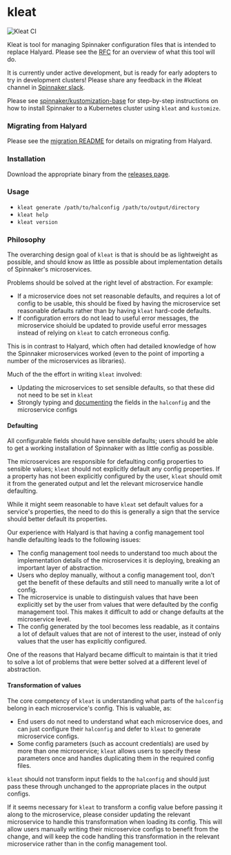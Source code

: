 # kleat

![Kleat CI](https://github.com/spinnaker/kleat/workflows/Kleat%20CI/badge.svg)

Kleat is tool for managing Spinnaker configuration files that is intended to
replace Halyard. Please see the
[RFC](https://github.com/spinnaker/governance/blob/master/rfc/halyard-lite.md)
for an overview of what this tool will do.

It is currently under active development, but is ready for early adopters to try
in development clusters! Please share any feedback in the #kleat channel in
[Spinnaker slack](join.spinnaker.io).

Please see
[spinnaker/kustomization-base](https://github.com/spinnaker/kustomization-base)
for step-by-step instructions on how to install Spinnaker to a Kubernetes
cluster using `kleat` and `kustomize`.

### Migrating from Halyard

Please see the [migration README](/migration/README.md) for details on migrating
from Halyard.

### Installation

Download the appropriate binary from the
[releases page](https://github.com/spinnaker/kleat/releases/latest).

### Usage

- `kleat generate /path/to/halconfig /path/to/output/directory`
- `kleat help`
- `kleat version`

### Philosophy

The overarching design goal of `kleat` is that is should be as lightweight as
possible, and should know as little as possible about implementation details of
Spinnaker's microservices.

Problems should be solved at the right level of abstraction. For example:

- If a microservice does not set reasonable defaults, and requires a lot of
  config to be usable, this should be fixed by having the microservice set
  reasonable defaults rather than by having `kleat` hard-code defaults.
- If configuration errors do not lead to useful error messages, the microservice
  shoiuld be updated to provide useful error messages instead of relying on
  `kleat` to catch erroneous config.

This is in contrast to Halyard, which often had detailed knowledge of how the
Spinnaker microservices worked (even to the point of importing a number of the
microservices as libraries).

Much of the the effort in writing `kleat` involved:

- Updating the microservices to set sensible defaults, so that these did not
  need to be set in `kleat`
- Strongly typing and [documenting](/docs/docs.md) the fields in the `halconfig`
  and the microservice configs

#### Defaulting

All configurable fields should have sensible defaults; users should be able to
get a working installation of Spinnaker with as little config as possible.

The microservices are responsible for defaulting config properties to sensible
values; `kleat` should not explicitly default any config properties. If a
property has not been explicitly configured by the user, `kleat` should omit it
from the generated output and let the relevant microservice handle defaulting.

While it might seem reasonable to have `kleat` set default values for a
service's properties, the need to do this is generally a sign that the service
should better default its properties.

Our experience with Halyard is that having a config management tool handle
defaulting leads to the following issues:

- The config management tool needs to understand too much about the
  implementation details of the microservices it is deploying, breaking an
  important layer of abstraction.
- Users who deploy manually, without a config management tool, don't get the
  benefit of these defaults and still need to manually write a lot of config.
- The microservice is unable to distinguish values that have been explicitly set
  by the user from values that were defaulted by the config management tool.
  This makes it difficult to add or change defaults at the microservice level.
- The config generated by the tool becomes less readable, as it contains a lot
  of default values that are not of interest to the user, instead of only values
  that the user has explicitly configured.

One of the reasons that Halyard became difficult to maintain is that it tried to
solve a lot of problems that were better solved at a different level of
abstraction.

#### Transformation of values

The core competency of `kleat` is understanding what parts of the `halconfig`
belong in each microservice's config. This is valuable, as:

- End users do not need to understand what each microservice does, and can just
  configure their `halconfig` and defer to `kleat` to generate microservice
  configs.
- Some config parameters (such as account credentials) are used by more than one
  microservice; `kleat` allows users to specify these parameters once and
  handles duplicating them in the required config files.

`kleat` should not transform input fields to the `halconfig` and should just
pass these through unchanged to the appropriate places in the output configs.

If it seems necessary for `kleat` to transform a config value before passing it
along to the microservice, please consider updating the relevant microservice to
handle this transformation when loading its config. This will allow users
manually writing their microservice configs to benefit from the change, and will
keep the code handling this transformation in the relevant microservice rather
than in the config management tool.
